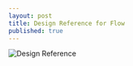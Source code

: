 ```yaml
---
layout: post
title: Design Reference for Flow
published: true
---
```


![Design Reference]({{site.baseurl}}/images/flow.png)